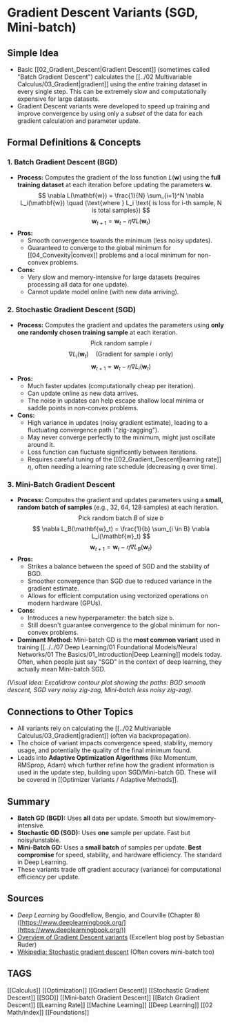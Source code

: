 # Gradient Descent Variants (SGD, Mini-batch)

## Simple Idea
*   Basic [[02_Gradient_Descent|Gradient Descent]] (sometimes called "Batch Gradient Descent") calculates the [[../02 Multivariable Calculus/03_Gradient|gradient]] using the *entire* training dataset in every single step. This can be extremely slow and computationally expensive for large datasets.
*   Gradient Descent variants were developed to speed up training and improve convergence by using only a *subset* of the data for each gradient calculation and parameter update.

## Formal Definitions & Concepts

### 1. Batch Gradient Descent (BGD)
*   **Process:** Computes the gradient of the loss function $L(\mathbf{w})$ using the **full training dataset** at each iteration before updating the parameters $\mathbf{w}$.
    $$ \nabla L(\mathbf{w}) = \frac{1}{N} \sum_{i=1}^N \nabla L_i(\mathbf{w}) \quad (\text{where } L_i \text{ is loss for i-th sample, N is total samples}) $$
    $$ \mathbf{w}_{t+1} = \mathbf{w}_t - \eta \nabla L(\mathbf{w}_t) $$
*   **Pros:**
    *   Smooth convergence towards the minimum (less noisy updates).
    *   Guaranteed to converge to the global minimum for [[04_Convexity|convex]] problems and a local minimum for non-convex problems.
*   **Cons:**
    *   Very slow and memory-intensive for large datasets (requires processing all data for one update).
    *   Cannot update model online (with new data arriving).

### 2. Stochastic Gradient Descent (SGD)
*   **Process:** Computes the gradient and updates the parameters using **only one randomly chosen training sample** at each iteration.
    $$ \text{Pick random sample } i $$
    $$ \nabla L_i(\mathbf{w}_t) \quad (\text{Gradient for sample i only}) $$
    $$ \mathbf{w}_{t+1} = \mathbf{w}_t - \eta \nabla L_i(\mathbf{w}_t) $$
*   **Pros:**
    *   Much faster updates (computationally cheap per iteration).
    *   Can update online as new data arrives.
    *   The noise in updates can help escape shallow local minima or saddle points in non-convex problems.
*   **Cons:**
    *   High variance in updates (noisy gradient estimate), leading to a fluctuating convergence path ("zig-zagging").
    *   May never converge perfectly to the minimum, might just oscillate around it.
    *   Loss function can fluctuate significantly between iterations.
    *   Requires careful tuning of the [[02_Gradient_Descent|learning rate]] $\eta$, often needing a learning rate schedule (decreasing $\eta$ over time).

### 3. Mini-Batch Gradient Descent
*   **Process:** Computes the gradient and updates parameters using a **small, random batch of samples** (e.g., 32, 64, 128 samples) at each iteration.
    $$ \text{Pick random batch } B \text{ of size } b $$
    $$ \nabla L_B(\mathbf{w}_t) = \frac{1}{b} \sum_{i \in B} \nabla L_i(\mathbf{w}_t) $$
    $$ \mathbf{w}_{t+1} = \mathbf{w}_t - \eta \nabla L_B(\mathbf{w}_t) $$
*   **Pros:**
    *   Strikes a balance between the speed of SGD and the stability of BGD.
    *   Smoother convergence than SGD due to reduced variance in the gradient estimate.
    *   Allows for efficient computation using vectorized operations on modern hardware (GPUs).
*   **Cons:**
    *   Introduces a new hyperparameter: the batch size `b`.
    *   Still doesn't guarantee convergence to the global minimum for non-convex problems.
*   **Dominant Method:** Mini-batch GD is the **most common variant** used in training [[../../07 Deep Learning/01 Foundational Models/Neural Networks/01 The Basics/01_Introduction|Deep Learning]] models today. Often, when people just say "SGD" in the context of deep learning, they actually mean Mini-batch SGD.

*(Visual Idea: Excalidraw contour plot showing the paths: BGD smooth descent, SGD very noisy zig-zag, Mini-batch less noisy zig-zag).*

## Connections to Other Topics
*   All variants rely on calculating the [[../02 Multivariable Calculus/03_Gradient|gradient]] (often via backpropagation).
*   The choice of variant impacts convergence speed, stability, memory usage, and potentially the quality of the final minimum found.
*   Leads into **Adaptive Optimization Algorithms** (like Momentum, RMSprop, Adam) which further refine how the gradient information is used in the update step, building upon SGD/Mini-batch GD. These will be covered in [[Optimizer Variants / Adaptive Methods]].

## Summary
*   **Batch GD (BGD):** Uses **all** data per update. Smooth but slow/memory-intensive.
*   **Stochastic GD (SGD):** Uses **one** sample per update. Fast but noisy/unstable.
*   **Mini-Batch GD:** Uses a **small batch** of samples per update. **Best compromise** for speed, stability, and hardware efficiency. The standard in Deep Learning.
*   These variants trade off gradient accuracy (variance) for computational efficiency per update.

## Sources
*   *Deep Learning* by Goodfellow, Bengio, and Courville (Chapter 8) ([https://www.deeplearningbook.org/](https://www.deeplearningbook.org/))
*   [Overview of Gradient Descent variants](https://ruder.io/optimizing-gradient-descent/) (Excellent blog post by Sebastian Ruder)
*   [Wikipedia: Stochastic gradient descent](https://en.wikipedia.org/wiki/Stochastic_gradient_descent) (Often covers mini-batch too)

## TAGS
[[Calculus]] [[Optimization]] [[Gradient Descent]] [[Stochastic Gradient Descent]] [[SGD]] [[Mini-batch Gradient Descent]] [[Batch Gradient Descent]] [[Learning Rate]] [[Machine Learning]] [[Deep Learning]] [[02 Math/index]] [[Foundations]]